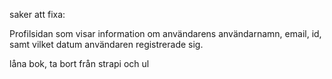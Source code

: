 saker att fixa: 



Profilsidan som visar information om användarens användarnamn, email, id, samt vilket datum användaren registrerade sig.




låna bok, ta bort från strapi och ul









